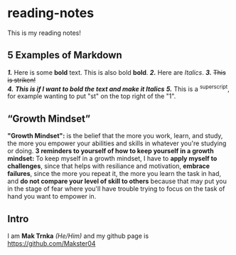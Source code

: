 # reading-notes

This is my reading notes! 
## 5 Examples of Markdown

***1.*** Here is some **bold** text. This is also bold __bold__. 
***2.*** Here are *Italics*. 
***3.*** ~~This is striken!~~  
***4.*** ***This is if I want to bold the text and make it Italics***
***5.*** This is a <sup>superscript</sup>, for example wanting to put "st" on the top right of the "1".

## “Growth Mindset”

**"Growth Mindset":** is the belief that the more you work, learn, and study, the more you empower your abilities and skills in whatever you're studying or doing. 
**3 reminders to yourself of how to keep yourself in a growth mindset:** To keep myself in a growth mindset, I have to **apply myself to challenges**, since that helps with resiliance and motivation, **embrace failures**, since the more you repeat it, the more you learn the task in had, and **do not compare your level of skill to others** because that may put you in the stage of fear where you'll have trouble trying to focus on the task of hand you want to empower in.

## Intro
I am **Mak Trnka** *(He/Him)* and my github page is https://github.com/Makster04 
